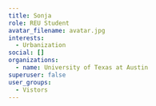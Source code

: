 ```yaml
---
title: Sonja
role: REU Student
avatar_filename: avatar.jpg
interests:
  - Urbanization
social: []
organizations:
  - name: University of Texas at Austin
superuser: false
user_groups:
  - Vistors
---
```


